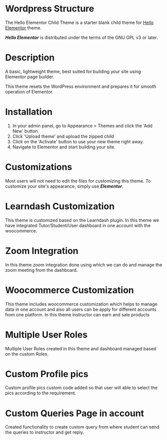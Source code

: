 # Wordpress Structure

The Hello Elementor Child Theme is a starter blank child theme for [Hello Elementor](https://wordpress.org/themes/hello-elementor/) theme.

***Hello Elementor*** is distributed under the terms of the GNU GPL v3 or later.

# Description

A basic, lightweight theme, best suited for building your site using Elementor page builder.

This theme resets the WordPress environment and prepares it for smooth operation of Elementor.

# Installation

1. In your admin panel, go to Appearance > Themes and click the 'Add New' button.
2. Click 'Upload theme' and upload the zipped child
3. Click on the 'Activate' button to use your new theme right away.
4. Navigate to Elementor and start building your site.

# Customizations

Most users will not need to edit the files for customizing this theme.
To customize your site's appearance, simply use ***Elementor***.

# Learndash Customization

This theme is customized based on the Learndash plugin. In this theme we have integrated Tutor/Student/User dashboard in one account with the woocommerce. 

# Zoom Integration

In this theme zoom integration done using which we can do and manage the zoom meeting from the dashboard.


# Woocommerce Customization

This theme includes woocommerce customization which helps to manage data in one account and also all users can be apply for different accounts from one platform. In this theme instructor can earn and sale products

# Multiple User Roles

Multiple User Roles created in this theme and dashboard managed based on the custom Roles.

# Custom Profile pics

Custom profile pics custom code added so that user will able to select the pics according to the requirement.

# Custom Queries Page in account

Created functionality to create custom query from where student can send the queries to instructor and get reply.